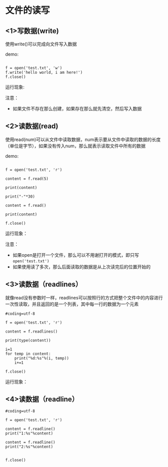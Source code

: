 # **文件的读写**

## **&lt;1&gt;写数据\(write\)**

使用write\(\)可以完成向文件写入数据

demo:

```

f = open('test.txt', 'w')
f.write('hello world, i am here!')
f.close()

```

运行现象:



注意：

* 如果文件不存在那么创建，如果存在那么就先清空，然后写入数据

## **&lt;2&gt;读数据\(read\)**

使用read\(num\)可以从文件中读取数据，num表示要从文件中读取的数据的长度（单位是字节），如果没有传入num，那么就表示读取文件中所有的数据

demo:

```

f = open('test.txt', 'r')

content = f.read(5)

print(content)

print("-"*30)

content = f.read()

print(content)

f.close()

```

运行现象：



注意：

* 如果open是打开一个文件，那么可以不用谢打开的模式，即只写 `open('test.txt')`
* 如果使用读了多次，那么后面读取的数据是从上次读完后的位置开始的

## **&lt;3&gt;读数据（readlines）**

就像read没有参数时一样，readlines可以按照行的方式把整个文件中的内容进行一次性读取，并且返回的是一个列表，其中每一行的数据为一个元素

```
#coding=utf-8

f = open('test.txt', 'r')

content = f.readlines()

print(type(content))

i=1
for temp in content:
    print("%d:%s"%(i, temp))
    i+=1

f.close()

```

运行现象：



## **&lt;4&gt;读数据（readline）**

```
#coding=utf-8

f = open('test.txt', 'r')

content = f.readline()
print("1:%s"%content)

content = f.readline()
print("2:%s"%content)


f.close()

```



